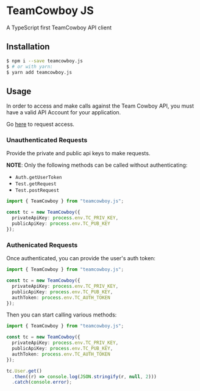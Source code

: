 # TeamCowboy JS

A TypeScript first TeamCowboy API client

## Installation

```bash
$ npm i --save teamcowboy.js
$ # or with yarn:
$ yarn add teamcowboy.js
```

## Usage

In order to access and make calls against the Team Cowboy API, you must have a valid API Account for your application.

Go [here](https://www.teamcowboy.com/api/requestAccount) to request access.

### Unauthenticated Requests
Provide the private and public api keys to make requests.

**NOTE**: Only the following methods can be called without authenticating:

* `Auth.getUserToken`
* `Test.getRequest`
* `Test.postRequest`

```ts
import { TeamCowboy } from "teamcowboy.js";

const tc = new TeamCowboy({
  privateApiKey: process.env.TC_PRIV_KEY,
  publicApiKey: process.env.TC_PUB_KEY
});
```

### Authenicated Requests 

Once authenticated, you can provide the user's auth token:


```ts
import { TeamCowboy } from "teamcowboy.js";

const tc = new TeamCowboy({
  privateApiKey: process.env.TC_PRIV_KEY,
  publicApiKey: process.env.TC_PUB_KEY,
  authToken: process.env.TC_AUTH_TOKEN
});
```

Then you can start calling various methods:

```ts
import { TeamCowboy } from "teamcowboy.js";

const tc = new TeamCowboy({
  privateApiKey: process.env.TC_PRIV_KEY,
  publicApiKey: process.env.TC_PUB_KEY,
  authToken: process.env.TC_AUTH_TOKEN
});

tc.User.get()
  .then((r) => console.log(JSON.stringify(r, null, 2)))
  .catch(console.error);
```

